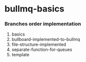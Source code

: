 # bullmq-basics

### Branches order implementation

1. basics
2. bullboard-implemented-to-bullmq
3. file-structure-implemented
4. separate-function-for-queues
5. template
